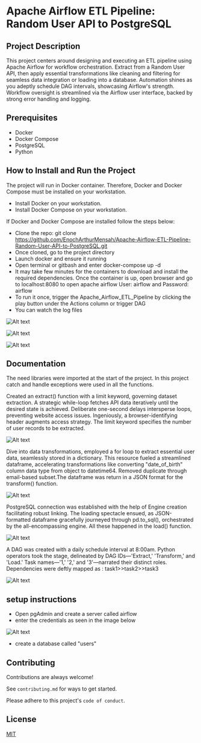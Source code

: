
# Apache Airflow ETL Pipeline: Random User API to PostgreSQL

## Project Description

This project centers around designing and executing  an ETL pipeline using Apache Airflow  for workflow orchestration. Extract from a Random User API, then apply essential transformations like cleaning and filtering for seamless data integration or loading into a database. Automation shines as you adeptly schedule DAG intervals, showcasing Airflow's strength. Workflow oversight is streamlined via the Airflow user interface, backed by strong error handling and logging.





## Prerequisites

- Docker
- Docker Compose
- PostgreSQL 
- Python

## How to Install and Run the Project

The project will run in Docker container. Therefore, Docker and Docker Compose must be installed on your workstation.
- Install Docker on your workstation.
- Install Docker Compose on your workstation.

If Docker and Docker Compose are installed follow the steps below:

- Clone the repo: git clone https://github.com/EnochArthurMensah/Apache-Airflow-ETL-Pipeline-Random-User-API-to-PostgreSQL.git
- Once cloned, go to the project directory
- Launch docker and ensure it running
- Open terminal or gitbash and enter  docker-compose up -d
- It may take few minutes for the containers to download and install the required dependencies. Once the container is up, open browser and go to localhost:8080 to open apache airflow User: airflow and Password: airflow
- To run it once, trigger the Apache_Airflow_ETL_Pipeline by clicking the play button under the Actions column or trigger DAG
- You can watch the log files 


![Alt text](images/airflow.JPG)

![Alt text](images/DAG.JPG)

![Alt text](images/graph.JPG)


## Documentation

The need libraries were imported at the start of the project. In this project catch and handle exceptions were used in all the functions. 

Created an extract() function with a limit keyword, governing dataset extraction. A strategic while-loop fetches API data iteratively until the desired state is achieved. Deliberate one-second delays intersperse loops, preventing website access issues. Ingeniously, a browser-identifying header augments access strategy. The limit keyword specifies the number of user records to be extracted.

![Alt text](images/extract.JPG)

Dive into data transformations, employed a for loop to extract essential user data, seamlessly stored in a dictionary. This resource fueled a streamlined dataframe, accelerating transformations like converting "date_of_birth" column data type from object to datetime64. Removed duplicate  through email-based subset.The dataframe was return in a  JSON format for the transform() function.


![Alt text](images/transform.JPG)

PostgreSQL connection was established with the help of  Engine creation facilitating robust linking. The loading spectacle ensued, as JSON-formatted dataframe gracefully journeyed through pd.to_sql(), orchestrated by the all-encompassing engine. All these happened in the load() function.


![Alt text](images/load.JPG)

A DAG was created with a daily schedule interval at 8:00am. Python operators took the stage, delineated by DAG IDs—'Extract,' 'Transform,' and 'Load.' Task names—'1,' '2,' and '3'—narrated their distinct roles.
Dependencies were deftly mapped as :
 task1>>task2>>task3


![Alt text](images/task.JPG)
 
## setup instructions

- Open pgAdmin and create a server called airflow
- enter the credentials as seen in the image below

![Alt text](images/pgadmin.JPG)

- create a database called "users"


## Contributing

Contributions are always welcome!

See `contributing.md` for ways to get started.

Please adhere to this project's `code of conduct`.


## License

[MIT](https://choosealicense.com/licenses/mit/)

